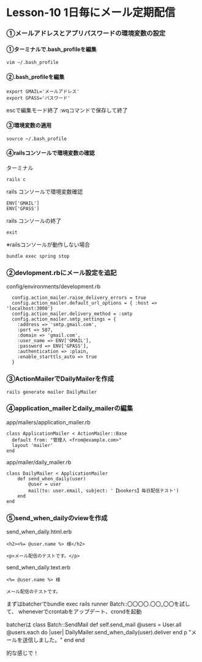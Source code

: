 # Lesson-10 1日毎にメール定期配信

### ①メールアドレスとアプリパスワードの環境変数の設定
#### ①ターミナルで.bash_profileを編集
```
vim ~/.bash_profile
```
#### ②.bash_profileを編集
```
export GMAIL='メールアドレス'
export GPASS='パスワード'
```
escで編集モード終了 :wqコマンドで保存して終了
#### ③環境変数の適用
```
source ~/.bash_profile
```
#### ④railsコンソールで環境変数の確認
ターミナル
```
rails c
```
rails コンソールで環境変数確認
```
ENV['GMAIL']
ENV['GPASS']
```
rails コンソールの終了
```
exit
```
※railsコンソールが動作しない場合
```
bundle exec spring stop
```
### ②devlopment.rbにメール設定を追記
config/environments/development.rb
```
  config.action_mailer.raise_delivery_errors = true
  config.action_mailer.default_url_options = { :host => 'localhost:3000'}
  config.action_mailer.delivery_method = :smtp
  config.action_mailer.smtp_settings = {
    :address => 'smtp.gmail.com',
    :port => 587,
    :domain => 'gmail.com',
    :user_name => ENV['GMAIL'],
    :password => ENV['GPASS'],
    :authentication => :plain,
    :enable_starttls_auto => true
  }
```
### ③ActionMailerでDailyMailerを作成
```
rails generate mailer DailyMailer
```
### ④application_mailerとdaily_mailerの編集
app/mailers/application_mailer.rb
```
class ApplicationMailer < ActionMailer::Base
  default from: "管理人 <from@example.com>"
  layout 'mailer'
end
```
app/mailer/daily_mailer.rb
```
class DailyMailer < ApplicationMailer
    def send_when_daily(user)
        @user = user
        mail(to: user.email, subject: '【bookers】毎日配信テスト')
    end
end
```
### ⑤send_when_dailyのviewを作成
send_when_daily.html.erb
```
<h2><%= @user.name %> 様</h2>

<p>メール配信のテストです。</p>
```
send_when_daily.text.erb
```
<%= @user.name %> 様

メール配信のテストです。
```
まずはbatcherでbundle exec rails runner Batch::〇〇〇〇.〇〇_〇〇を試して、
wheneverでcrontabをアップデート、crondを起動

batcherは
class Batch::SendMail
  def self.send_mail
    @users = User.all
    @users.each do |user|
    DailyMailer.send_when_daily(user).deliver
    end
    p "メールを送信しました。"
  end
end

的な感じで！